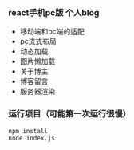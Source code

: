 ### react手机pc版 个人blog

- 移动端和pc端的适配
- pc流式布局 
- 动态加载
- 图片懒加载
- 关于博主
- 博客留言
- 服务器渲染
 ### 运行项目（可能第一次运行很慢）
```
npm install
node index.js 
```
